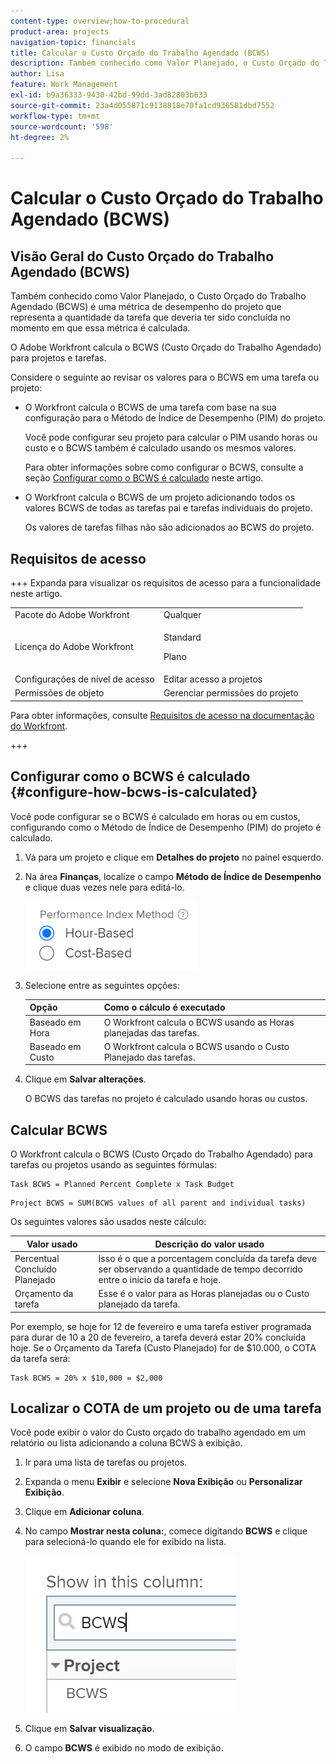 ```yaml
---
content-type: overview;how-to-procedural
product-area: projects
navigation-topic: financials
title: Calcular o Custo Orçado do Trabalho Agendado (BCWS)
description: Também conhecido como Valor Planejado, o Custo Orçado do Trabalho Agendado (BCWS) é uma métrica de desempenho do projeto que representa a quantidade da tarefa que deveria ter sido concluída no momento em que essa métrica é calculada.
author: Lisa
feature: Work Management
exl-id: b9a36333-9430-42bd-99dd-3ad82803b633
source-git-commit: 23a4d055871c9138818e70fa1cd936581dbd7552
workflow-type: tm+mt
source-wordcount: '598'
ht-degree: 2%

---
```


# Calcular o Custo Orçado do Trabalho Agendado (BCWS)

## Visão Geral do Custo Orçado do Trabalho Agendado (BCWS)

Também conhecido como Valor Planejado, o Custo Orçado do Trabalho Agendado (BCWS) é uma métrica de desempenho do projeto que representa a quantidade da tarefa que deveria ter sido concluída no momento em que essa métrica é calculada.

O Adobe Workfront calcula o BCWS (Custo Orçado do Trabalho Agendado) para projetos e tarefas.

Considere o seguinte ao revisar os valores para o BCWS em uma tarefa ou projeto:

* O Workfront calcula o BCWS de uma tarefa com base na sua configuração para o Método de Índice de Desempenho (PIM) do projeto.

  Você pode configurar seu projeto para calcular o PIM usando horas ou custo e o BCWS também é calculado usando os mesmos valores.

  Para obter informações sobre como configurar o BCWS, consulte a seção [Configurar como o BCWS é calculado](#configure-how-bcws-is-calculated) neste artigo.

* O Workfront calcula o BCWS de um projeto adicionando todos os valores BCWS de todas as tarefas pai e tarefas individuais do projeto.

  Os valores de tarefas filhas não são adicionados ao BCWS do projeto.

## Requisitos de acesso

+++ Expanda para visualizar os requisitos de acesso para a funcionalidade neste artigo.

<table style="table-layout:auto"> 
 <col> 
 <col> 
 <tbody> 
  <tr> 
   <td>Pacote do Adobe Workfront</td> 
   <td>Qualquer</td> 
  </tr> 
  <tr> 
   <td>Licença do Adobe Workfront</td> 
   <td>
   <p>Standard</p>
   <p>Plano</p></td> 
  </tr> 
  <tr> 
   <td>Configurações de nível de acesso</td> 
   <td>Editar acesso a projetos</td> 
  </tr> 
  <tr> 
   <td>Permissões de objeto</td> 
   <td>Gerenciar permissões do projeto</td> 
  </tr> 
 </tbody> 
</table>

Para obter informações, consulte [Requisitos de acesso na documentação do Workfront](/help/quicksilver/administration-and-setup/add-users/access-levels-and-object-permissions/access-level-requirements-in-documentation.md).

+++

## Configurar como o BCWS é calculado {#configure-how-bcws-is-calculated}

Você pode configurar se o BCWS é calculado em horas ou em custos, configurando como o Método de Índice de Desempenho (PIM) do projeto é calculado.

1. Vá para um projeto e clique em **Detalhes do projeto** no painel esquerdo.
1. Na área **Finanças**, localize o campo **Método de Índice de Desempenho** e clique duas vezes nele para editá-lo.

   ![Opções de PIM](assets/pim-options-hour-cost-based-nwe.png)

1. Selecione entre as seguintes opções:

   | Opção | Como o cálculo é executado |
   |---|---|
   | Baseado em Hora | O Workfront calcula o BCWS usando as Horas planejadas das tarefas. |
   | Baseado em Custo | O Workfront calcula o BCWS usando o Custo Planejado das tarefas. |


1. Clique em **Salvar alterações**.

   O BCWS das tarefas no projeto é calculado usando horas ou custos.

## Calcular BCWS

O Workfront calcula o BCWS (Custo Orçado do Trabalho Agendado) para tarefas ou projetos usando as seguintes fórmulas:

```
Task BCWS = Planned Percent Complete x Task Budget
```

```
Project BCWS = SUM(BCWS values of all parent and individual tasks)
```

Os seguintes valores são usados neste cálculo:

| Valor usado | Descrição do valor usado |
|---|---|
| Percentual Concluído Planejado | Isso é o que a porcentagem concluída da tarefa deve ser observando a quantidade de tempo decorrido entre o início da tarefa e hoje. |
| Orçamento da tarefa | Esse é o valor para as Horas planejadas ou o Custo planejado da tarefa. |

Por exemplo, se hoje for 12 de fevereiro e uma tarefa estiver programada para durar de 10 a 20 de fevereiro, a tarefa deverá estar 20% concluída hoje. Se o Orçamento da Tarefa (Custo Planejado) for de $10.000, o COTA da tarefa será:

```
Task BCWS = 20% x $10,000 = $2,000
```

## Localizar o COTA de um projeto ou de uma tarefa

Você pode exibir o valor do Custo orçado do trabalho agendado em um relatório ou lista adicionando a coluna BCWS à exibição.

1. Ir para uma lista de tarefas ou projetos.
1. Expanda o menu **Exibir** e selecione **Nova Exibição** ou **Personalizar Exibição**.

1. Clique em **Adicionar coluna**.
1. No campo **Mostrar nesta coluna:**, comece digitando **BCWS** e clique para selecioná-lo quando ele for exibido na lista.

   ![BCWS na exibição de projeto](assets/bcws-in-project-view.png)

1. Clique em **Salvar visualização**.
1. O campo **BCWS** é exibido no modo de exibição.
